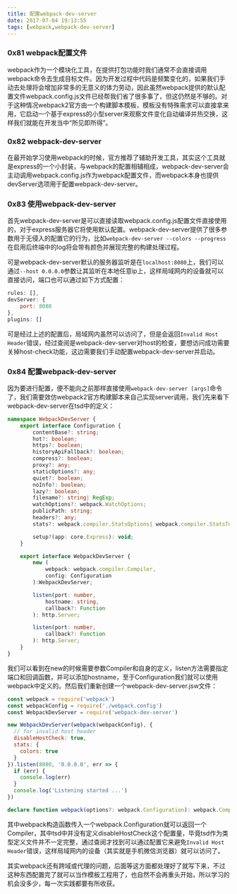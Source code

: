 ```yaml
---
title: 配置webpack-dev-server
date: 2017-07-04 19:13:55
tags: [webpack,webpack-dev-server]
---
```


### 0x81 webpack配置文件

webpack作为一个模块化工具，在提供打包功能时我们通常不会直接调用webpack命令去生成目标文件。因为开发过程中代码是频繁变化的，如果我们手动去处理将会增加非常多的无意义的体力劳动，因此虽然webpack提供的默认配置文件webpack.config.js文件已经帮我们省了很多事了，但这仍然是不够的。对于这种情况webpack2官方由一个构建脚本模板，模板没有特殊需求可以直接拿来用，它启动一个基于express的小型server来观察文件变化自动编译并热交换，这样我们就能在开发当中“所见即所得”。

### 0x82 webpack-dev-server

在最开始学习使用webpack的时候，官方推荐了辅助开发工具，其实这个工具就是express的一个小封装，与webpack的配置相辅相成，webpack-dev-server会主动调用webpack.config.js作为webpack配置文件，而webpack本身也提供devServer选项用于配置webpack-dev-server。

<!--more-->

### 0x83 使用webpack-dev-server

首先webpack-dev-server是可以直接读取webpack.config.js配置文件直接使用的，对于express服务器它将使用默认配置。webpack-dev-server提供了很多参数用于无侵入的配置它的行为，比如`webpack-dev-server --colors --progress`在启用后终端中的log将会带有颜色并展现完整的构建处理过程。

可是webpack-dev-server默认的服务器监听是在`localhost:8080`上，我们可以通过`--host 0.0.0.0`参数让其监听在本地任意ip上，这样局域网内的设备就可以直接访问，端口也可以通过如下方式配置：

```JavaScript
rules: [],
devServer: {
    port: 8080
},
plugins: []
```

可是经过上述的配置后，局域网内虽然可以访问了，但是会返回`Invalid Host Header`错误，经过查阅是webpack-dev-server对host的检查，要想访问成功需要关掉host-check功能，这边需要我们手动配置webpack-dev-server并启动。

### 0x84 配置webpack-dev-server

因为要进行配置，便不能向之前那样直接使用`webpack-dev-server [args]`命令了，我们需要效仿webpack2官方构建脚本来自己实现server调用，我们先来看下webpack-dev-server在tsd中的定义：

```TypeScript
namespace WebpackDevServer {
    export interface Configuration {
        contentBase?: string;
        hot?: boolean;
        https?: boolean;
        historyApiFallback?: boolean;
        compress?: boolean;
        proxy?: any;
        staticOptions?: any;
        quiet?: boolean;
        noInfo?: boolean;
        lazy?: boolean;
        filename?: string| RegExp;
        watchOptions?: webpack.WatchOptions;
        publicPath: string;
        headers?: any;
        stats?: webpack.compiler.StatsOptions| webpack.compiler.StatsToStringOptions;

        setup?(app: core.Express): void;
    }

    export interface WebpackDevServer {
        new (
            webpack: webpack.compiler.Compiler,
            config: Configuration
        ):WebpackDevServer;

        listen(port: number,
            hostname: string,
            callback?: Function
        ): http.Server;

        listen(port: number,
            callback?: Function
        ): http.Server;
    }
}
```

我们可以看到在new的时候需要参数Compiler和自身的定义，listen方法需要指定端口和回调函数，并可以添加hostname，至于Configuration我们就可以使用webpack中定义的。然后我们重新创建一个webpack-dev-server.jsw文件：

```JavaScript
const webpack = require('webpack')
const webpackConfig = require('./webpack.config')
const WebpackDevServer = require('webpack-dev-server')

new WebpackDevServer(webpack(webpackConfig), {
  // for invalid host header
  disableHostCheck: true,
  stats: {
    colors: true
  }
}).listen(8080, '0.0.0.0', err => {
  if (err) {
    console.log(err)
  }
  console.log('Listening started ...')
})
```

```TypeScript
declare function webpack(options?: webpack.Configuration): webpack.Compiler;
```

其中webpack构造函数传入一个webpack.Configuration就可以返回一个Compiler，其中tsd中并没有定义disableHostCheck这个配置量，毕竟tsd作为类型定义文件并不一定完整，通过查阅才找到可以通过配置它来避免`Invalid Host Header`错误，这样局域网内的设备（其实就是手机微信浏览器）就可以访问了。

其实webpack还有跨域或代理的问题，后面等这方面都处理好了就写下来，不过这种东西配置完了就可以当作模板工程用了，也自然不会再重头开始，所以学习的机会没多少，每一次实践都要有所收获。
